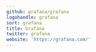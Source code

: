```yaml
---
github: grafana/grafana
logohandle: grafana
sort: grafana
title: Grafana
twitter: grafana
website: 'https://grafana.com/'
---
```


